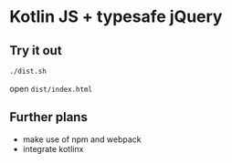 
# Kotlin JS + typesafe jQuery

## Try it out

```bash
./dist.sh
```

open `dist/index.html`

## Further plans

* make use of npm and webpack
* integrate kotlinx

